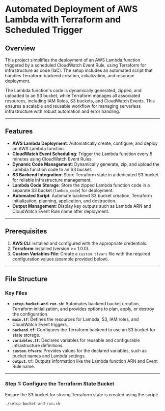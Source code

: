 # Automated Deployment of AWS Lambda with Terraform and Scheduled Trigger
## Overview

This project simplifies the deployment of an AWS Lambda function triggered by a scheduled CloudWatch Event Rule, using Terraform for infrastructure as code (IaC). The setup includes an automated script that handles Terraform backend creation, initialization, and resource deployment.

The Lambda function's code is dynamically generated, zipped, and uploaded to an S3 bucket, while Terraform manages all associated resources, including IAM Roles, S3 buckets, and CloudWatch Events. This ensures a scalable and reusable workflow for managing serverless infrastructure with robust automation and error handling.


---

## Features

- **AWS Lambda Deployment**: Automatically create, configure, and deploy an AWS Lambda function.
- **CloudWatch Event Scheduling**: Trigger the Lambda function every 5 minutes using CloudWatch Event Rules.
- **Dynamic Code Management**: Dynamically generate, zip, and upload the Lambda function code to an S3 bucket.
- **S3 Backend Integration**: Store Terraform state in a dedicated S3 bucket for reliable infrastructure management.
- **Lambda Code Storage**: Store the zipped Lambda function code in a separate S3 bucket (`lambda_code`) for deployment.
- **Automated Script**: Automate backend S3 bucket creation, Terraform initialization, planning, application, and destruction.
- **Output Management**: Display key outputs such as Lambda ARN and CloudWatch Event Rule name after deployment.

---

## Prerequisites

1. **AWS CLI** installed and configured with the appropriate credentials.
2. **Terraform** installed (version >= 1.0.0).
3. **Custom Variables File**: Create a `custom.tfvars` file with the required configuration values (example provided below).

---

## File Structure

### Key Files
- **`setup-bucket-and-run.sh`**: Automates backend bucket creation, Terraform initialization, and provides options to plan, apply, or destroy the configuration.
- **`main.tf`**: Defines the resources for Lambda, S3, IAM roles, and CloudWatch Event triggers.
- **`backend.tf`**: Configures the Terraform backend to use an S3 bucket for state storage.
- **`variables.tf`**: Declares variables for reusable and configurable infrastructure definitions.
- **`custom.tfvars`**: Provides values for the declared variables, such as bucket names and Lambda settings.
- **`output.tf`**: Outputs information like the Lambda function ARN and Event Rule name.

---

### Step 1: Configure the Terraform State Bucket
Ensure the S3 bucket for storing Terraform state is created using the script:

```bash
./setup-bucket-and-run.sh
